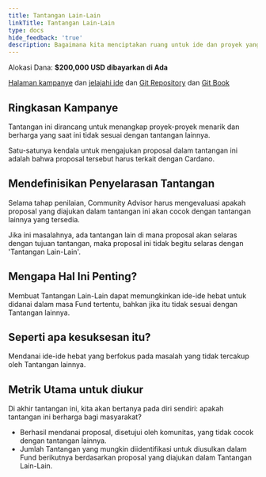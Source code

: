 ```yaml
---
title: Tantangan Lain-Lain
linkTitle: Tantangan Lain-Lain
type: docs
hide_feedback: 'true'
description: Bagaimana kita menciptakan ruang untuk ide dan proyek yang tidak sesuai dengan Tantangan lainnya saat ini?
---
```


Alokasi Dana: **$200,000 USD dibayarkan di Ada**

[Halaman kampanye](https://cardano.ideascale.com/a/campaign-home/26248) dan [jelajahi ide](https://cardano.ideascale.com/a/ideas/top/campaign-filter/byids/campaigns/26248/stage/unspecified) dan [Git Repository](https://github.com/Catalyst-Challenges/F7-Miscellaneous-Challenge) dan [Git Book](https://quality-assurance-dao.gitbook.io/catalyst-fund-7-challenges/fund-7/miscellaneous-challenges)

## Ringkasan Kampanye

Tantangan ini dirancang untuk menangkap proyek-proyek menarik dan berharga yang saat ini tidak sesuai dengan tantangan lainnya.

Satu-satunya kendala untuk mengajukan proposal dalam tantangan ini adalah bahwa proposal tersebut harus terkait dengan Cardano.

## Mendefinisikan Penyelarasan Tantangan

Selama tahap penilaian, Community Advisor harus mengevaluasi apakah proposal yang diajukan dalam tantangan ini akan cocok dengan tantangan lainnya yang tersedia.

Jika ini masalahnya, ada tantangan lain di mana proposal akan selaras dengan tujuan tantangan, maka proposal ini tidak begitu selaras dengan 'Tantangan Lain-Lain'.

## Mengapa Hal Ini Penting?

Membuat Tantangan Lain-Lain dapat memungkinkan ide-ide hebat untuk didanai dalam masa Fund tertentu, bahkan jika itu tidak sesuai dengan Tantangan lainnya.

## Seperti apa kesuksesan itu?

Mendanai ide-ide hebat yang berfokus pada masalah yang tidak tercakup oleh Tantangan lainnya.

## Metrik Utama untuk diukur

Di akhir tantangan ini, kita akan bertanya pada diri sendiri: apakah tantangan ini berharga bagi masyarakat?

- Berhasil mendanai proposal, disetujui oleh komunitas, yang tidak cocok dengan tantangan lainnya.
- Jumlah Tantangan yang mungkin diidentifikasi untuk diusulkan dalam Fund berikutnya berdasarkan proposal yang diajukan dalam Tantangan Lain-Lain.
